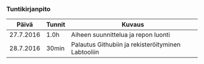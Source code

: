 ### Tuntikirjanpito
Päivä | Tunnit | Kuvaus
--------------- | ----- | ------
27.7.2016 | 1.0h | Aiheen suunnittelua ja repon luonti
28.7.2016| 30min | Palautus Githubiin ja rekisteröityminen Labtooliin
